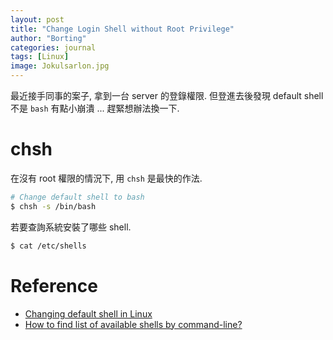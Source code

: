 ```yaml
---
layout: post
title: "Change Login Shell without Root Privilege"
author: "Borting"
categories: journal
tags: [Linux]
image: Jokulsarlon.jpg
---
```


最近接手同事的案子, 拿到一台 server 的登錄權限.
但登進去後發現 default shell 不是 `bash` 有點小崩潰 ... 趕緊想辦法換一下.

# chsh

在沒有 root 權限的情況下, 用 `chsh` 是最快的作法.
```bash
# Change default shell to bash
$ chsh -s /bin/bash
```

若要查詢系統安裝了哪些 shell.
```bash
$ cat /etc/shells
```

# Reference

* [Changing default shell in Linux](https://stackoverflow.com/a/13046283)
* [How to find list of available shells by command-line?](https://unix.stackexchange.com/a/140287)
